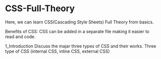# CSS-Full-Theory 
Here, we can learn CSS(Cascading Style Sheets) Full Theory from basics.

Benefits of CSS:
CSS can be added in a separate file making it easier to read and code.

1_Introduction
Discuss the majar three types of CSS and their works.
Three type of CSS (internal CSS, inline CSS, external CSS)

